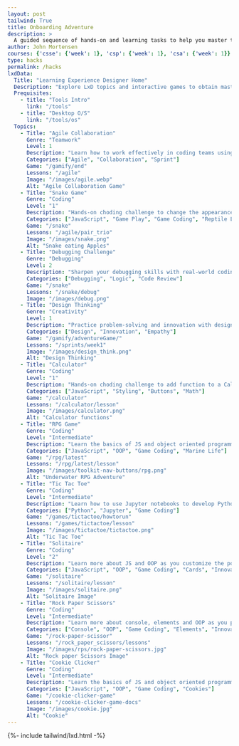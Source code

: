 ```yaml
---
layout: post
tailwind: True
title: Onboarding Adventure
description: >
  A guided sequence of hands-on and learning tasks to help you master the frameworks that power our course.
author: John Mortensen
courses: {'csse': {'week': 1}, 'csp': {'week': 1}, 'csa': {'week': 1}}
type: hacks
permalink: /hacks
lxdData:
  Title: "Learning Experience Designer Home"
  Description: "Explore LxD topics and interactive games to obtain mastery in key oboarding topics... collaboration, design thinking, coding skills, etc."
  Prequisites:
    - title: "Tools Intro"
      link: "/tools"
    - title: "Desktop O/S"
      link: "/tools/os"
  Topics:
    - Title: "Agile Collaboration"
      Genre: "Teamwork"
      Level: 1
      Description: "Learn how to work effectively in coding teams using Agile methods."
      Categories: ["Agile", "Collaboration", "Sprint"]
      Game: "/gamify/end"
      Lessons: "/agile"
      Image: "/images/agile.webp"
      Alt: "Agile Collaboration Game"
    - Title: "Snake Game"
      Genre: "Coding"
      Level: "1"
      Description: "Hands-on choding challenge to change the appearance of the Snake game."
      Categories: ["JavaScript", "Game Play", "Game Coding", "Reptile Life"]
      Game: "/snake"
      Lessons: "/agile/pair_trio"
      Image: "/images/snake.png"
      Alt: "Snake eating Apples"
    - Title: "Debugging Challenge"
      Genre: "Debugging"
      Level: 2
      Description: "Sharpen your debugging skills with real-world coding analysis using inspect."
      Categories: ["Debugging", "Logic", "Code Review"]
      Game: "/snake"
      Lessons: "/snake/debug"
      Image: "/images/debug.png"
    - Title: "Design Thinking"
      Genre: "Creativity"
      Level: 1
      Description: "Practice problem-solving and innovation with design thinking activities."
      Categories: ["Design", "Innovation", "Empathy"]
      Game: "/gamify/adventureGame/"
      Lessons: "/sprints/week1"
      Image: "/images/design_think.png"
      Alt: "Design Thinking"
    - Title: "Calculator"
      Genre: "Coding"
      Level: "1"
      Description: "Hands-on choding challenge to add function to a Calculator."
      Categories: ["JavaScript", "Styling", "Buttons", "Math"]
      Game: "/calculator"
      Lessons: "/calculator/lesson"
      Image: "/images/calculator.png"
      Alt: "Calculator functions"
    - Title: "RPG Game"
      Genre: "Coding"
      Level: "Intermediate"
      Description: "Learn the basics of JS and object oriented programming as you dive deep into the world of game coding. "
      Categories: ["JavaScript", "OOP", "Game Coding", "Marine Life"]
      Game: "/rpg/latest"
      Lessons: "/rpg/latest/lesson"
      Image: "/images/toolkit-nav-buttons/rpg.png"
      Alt: "Underwater RPG Adventure"
    - Title: "Tic Tac Toe"
      Genre: "Coding"
      Level: "Intermediate"
      Description: "Learn how to use Jupyter notebooks to develop Python projects. "
      Categories: ["Python", "Jupyter", "Game Coding"]
      Game: "/games/tictactoe/howtorun"
      Lessons: "/games/tictactoe/lesson"
      Image: "/images/tictactoe/tictactoe.png"
      Alt: "Tic Tac Toe"
    - Title: "Solitaire"
      Genre: "Coding"
      Level: "2"
      Description: "Learn more about JS and OOP as you customize the popular card game solitaire."
      Categories: ["JavaScript", "OOP", "Game Coding", "Cards", "Innovation"]
      Game: "/solitaire"
      Lessons: "/solitaire/lesson"
      Image: "/images/solitaire.png"
      Alt: "Solitaire Image"
    - Title: "Rock Paper Scissors"
      Genre: "Coding"
      Level: "Intermediate"
      Description: "Learn more about console, elements and OOP as you play with Rock Paper Scissors."
      Categories: ["Console", "OOP", "Game Coding", "Elements", "Innovation"]
      Game: "/rock-paper-scissor"
      Lessons: "/rock_paper_scissors/lessons"
      Image: "/images/rps/rock-paper-scissors.jpg"
      Alt: "Rock paper Scissors Image"
    - Title: "Cookie Clicker"
      Genre: "Coding"
      Level: "Intermediate"
      Description: "Learn the basics of JS and object oriented programming as you dive deep into the world of game coding. "
      Categories: ["JavaScript", "OOP", "Game Coding", "Cookies"]
      Game: "/cookie-clicker-game"
      Lessons: "/cookie-clicker-game-docs"
      Image: "/images/cookie.jpg"
      Alt: "Cookie"
---
```

{%- include tailwind/lxd.html -%}
